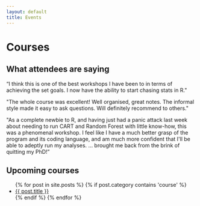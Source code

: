```yaml
---
layout: default
title: Events
---
```


# Courses

## What attendees are saying

“I think this is one of the best workshops I have been to in terms of achieving the set goals. I now have the ability to start chasing stats in R."

"The whole course was excellent! Well organised, great notes. The informal style made it easy to ask questions. Will definitely recommend to others."

"As a complete newbie to R, and having just had a panic attack last week about needing to run CART and Random Forest with little know-how, this was a phenomenal workshop. I feel like I have a much better grasp of the program and its coding language, and am much more confident that I'll be able to adeptly run my analyses. ... brought me back from the brink of quitting my PhD!”

## Upcoming courses  

<ul class="list_post">
    {% for post in site.posts %}
    {% if post.category contains 'course' %}
  <li><a class="button_post" href="{{ post.url }}">{{ post.title }} </a></li>
    {% endif %}
  {% endfor %}
</ul>
